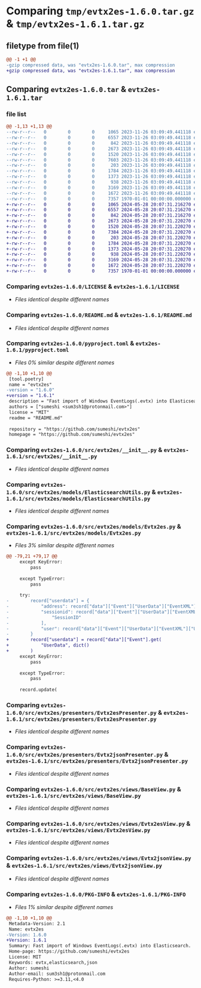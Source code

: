 # Comparing `tmp/evtx2es-1.6.0.tar.gz` & `tmp/evtx2es-1.6.1.tar.gz`

## filetype from file(1)

```diff
@@ -1 +1 @@
-gzip compressed data, was "evtx2es-1.6.0.tar", max compression
+gzip compressed data, was "evtx2es-1.6.1.tar", max compression
```

## Comparing `evtx2es-1.6.0.tar` & `evtx2es-1.6.1.tar`

### file list

```diff
@@ -1,13 +1,13 @@
--rw-r--r--   0        0        0     1065 2023-11-26 03:09:49.441118 evtx2es-1.6.0/LICENSE
--rw-r--r--   0        0        0     6557 2023-11-26 03:09:49.441118 evtx2es-1.6.0/README.md
--rw-r--r--   0        0        0      842 2023-11-26 03:09:49.441118 evtx2es-1.6.0/pyproject.toml
--rw-r--r--   0        0        0     2673 2023-11-26 03:09:49.441118 evtx2es-1.6.0/src/evtx2es/__init__.py
--rw-r--r--   0        0        0     1520 2023-11-26 03:09:49.441118 evtx2es-1.6.0/src/evtx2es/models/ElasticsearchUtils.py
--rw-r--r--   0        0        0     7603 2023-11-26 03:09:49.441118 evtx2es-1.6.0/src/evtx2es/models/Evtx2es.py
--rw-r--r--   0        0        0      203 2023-11-26 03:09:49.441118 evtx2es-1.6.0/src/evtx2es/models/MetaData.py
--rw-r--r--   0        0        0     1784 2023-11-26 03:09:49.441118 evtx2es-1.6.0/src/evtx2es/presenters/Evtx2esPresenter.py
--rw-r--r--   0        0        0     1373 2023-11-26 03:09:49.441118 evtx2es-1.6.0/src/evtx2es/presenters/Evtx2jsonPresenter.py
--rw-r--r--   0        0        0      938 2023-11-26 03:09:49.441118 evtx2es-1.6.0/src/evtx2es/views/BaseView.py
--rw-r--r--   0        0        0     3169 2023-11-26 03:09:49.441118 evtx2es-1.6.0/src/evtx2es/views/Evtx2esView.py
--rw-r--r--   0        0        0     1672 2023-11-26 03:09:49.441118 evtx2es-1.6.0/src/evtx2es/views/Evtx2jsonView.py
--rw-r--r--   0        0        0     7357 1970-01-01 00:00:00.000000 evtx2es-1.6.0/PKG-INFO
+-rw-r--r--   0        0        0     1065 2024-05-28 20:07:31.216270 evtx2es-1.6.1/LICENSE
+-rw-r--r--   0        0        0     6557 2024-05-28 20:07:31.216270 evtx2es-1.6.1/README.md
+-rw-r--r--   0        0        0      842 2024-05-28 20:07:31.216270 evtx2es-1.6.1/pyproject.toml
+-rw-r--r--   0        0        0     2673 2024-05-28 20:07:31.220270 evtx2es-1.6.1/src/evtx2es/__init__.py
+-rw-r--r--   0        0        0     1520 2024-05-28 20:07:31.220270 evtx2es-1.6.1/src/evtx2es/models/ElasticsearchUtils.py
+-rw-r--r--   0        0        0     7384 2024-05-28 20:07:31.220270 evtx2es-1.6.1/src/evtx2es/models/Evtx2es.py
+-rw-r--r--   0        0        0      203 2024-05-28 20:07:31.220270 evtx2es-1.6.1/src/evtx2es/models/MetaData.py
+-rw-r--r--   0        0        0     1784 2024-05-28 20:07:31.220270 evtx2es-1.6.1/src/evtx2es/presenters/Evtx2esPresenter.py
+-rw-r--r--   0        0        0     1373 2024-05-28 20:07:31.220270 evtx2es-1.6.1/src/evtx2es/presenters/Evtx2jsonPresenter.py
+-rw-r--r--   0        0        0      938 2024-05-28 20:07:31.220270 evtx2es-1.6.1/src/evtx2es/views/BaseView.py
+-rw-r--r--   0        0        0     3169 2024-05-28 20:07:31.220270 evtx2es-1.6.1/src/evtx2es/views/Evtx2esView.py
+-rw-r--r--   0        0        0     1672 2024-05-28 20:07:31.220270 evtx2es-1.6.1/src/evtx2es/views/Evtx2jsonView.py
+-rw-r--r--   0        0        0     7357 1970-01-01 00:00:00.000000 evtx2es-1.6.1/PKG-INFO
```

### Comparing `evtx2es-1.6.0/LICENSE` & `evtx2es-1.6.1/LICENSE`

 * *Files identical despite different names*

### Comparing `evtx2es-1.6.0/README.md` & `evtx2es-1.6.1/README.md`

 * *Files identical despite different names*

### Comparing `evtx2es-1.6.0/pyproject.toml` & `evtx2es-1.6.1/pyproject.toml`

 * *Files 0% similar despite different names*

```diff
@@ -1,10 +1,10 @@
 [tool.poetry]
 name = "evtx2es"
-version = "1.6.0"
+version = "1.6.1"
 description = "Fast import of Windows EventLogs(.evtx) into Elasticsearch."
 authors = ["sumeshi <sum3sh1@protonmail.com>"]
 license = "MIT"
 readme = "README.md"
 
 repository = "https://github.com/sumeshi/evtx2es"
 homepage = "https://github.com/sumeshi/evtx2es"
```

### Comparing `evtx2es-1.6.0/src/evtx2es/__init__.py` & `evtx2es-1.6.1/src/evtx2es/__init__.py`

 * *Files identical despite different names*

### Comparing `evtx2es-1.6.0/src/evtx2es/models/ElasticsearchUtils.py` & `evtx2es-1.6.1/src/evtx2es/models/ElasticsearchUtils.py`

 * *Files identical despite different names*

### Comparing `evtx2es-1.6.0/src/evtx2es/models/Evtx2es.py` & `evtx2es-1.6.1/src/evtx2es/models/Evtx2es.py`

 * *Files 3% similar despite different names*

```diff
@@ -79,21 +79,17 @@
     except KeyError:
         pass
 
     except TypeError:
         pass
 
     try:
-        record["userdata"] = {
-            "address": record["data"]["Event"]["UserData"]["EventXML"]["Address"],
-            "sessionid": record["data"]["Event"]["UserData"]["EventXML"][
-                "SessionID"
-            ],
-            "user": record["data"]["Event"]["UserData"]["EventXML"]["User"],
-        }
+        record["userdata"] = record["data"]["Event"].get(
+            "UserData", dict()
+        )
     except KeyError:
         pass
 
     except TypeError:
         pass
 
     record.update(
```

### Comparing `evtx2es-1.6.0/src/evtx2es/presenters/Evtx2esPresenter.py` & `evtx2es-1.6.1/src/evtx2es/presenters/Evtx2esPresenter.py`

 * *Files identical despite different names*

### Comparing `evtx2es-1.6.0/src/evtx2es/presenters/Evtx2jsonPresenter.py` & `evtx2es-1.6.1/src/evtx2es/presenters/Evtx2jsonPresenter.py`

 * *Files identical despite different names*

### Comparing `evtx2es-1.6.0/src/evtx2es/views/BaseView.py` & `evtx2es-1.6.1/src/evtx2es/views/BaseView.py`

 * *Files identical despite different names*

### Comparing `evtx2es-1.6.0/src/evtx2es/views/Evtx2esView.py` & `evtx2es-1.6.1/src/evtx2es/views/Evtx2esView.py`

 * *Files identical despite different names*

### Comparing `evtx2es-1.6.0/src/evtx2es/views/Evtx2jsonView.py` & `evtx2es-1.6.1/src/evtx2es/views/Evtx2jsonView.py`

 * *Files identical despite different names*

### Comparing `evtx2es-1.6.0/PKG-INFO` & `evtx2es-1.6.1/PKG-INFO`

 * *Files 1% similar despite different names*

```diff
@@ -1,10 +1,10 @@
 Metadata-Version: 2.1
 Name: evtx2es
-Version: 1.6.0
+Version: 1.6.1
 Summary: Fast import of Windows EventLogs(.evtx) into Elasticsearch.
 Home-page: https://github.com/sumeshi/evtx2es
 License: MIT
 Keywords: evtx,elasticsearch,json
 Author: sumeshi
 Author-email: sum3sh1@protonmail.com
 Requires-Python: >=3.11,<4.0
```

